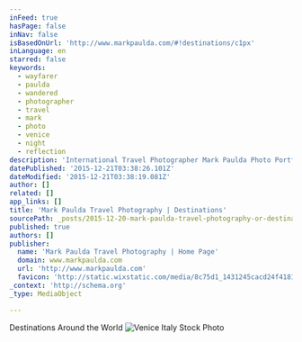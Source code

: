 ```yaml
---
inFeed: true
hasPage: false
inNav: false
isBasedOnUrl: 'http://www.markpaulda.com/#!destinations/c1px'
inLanguage: en
starred: false
keywords:
  - wayfarer
  - paulda
  - wandered
  - photographer
  - travel
  - mark
  - photo
  - venice
  - night
  - reflection
description: 'International Travel Photographer Mark Paulda Photo Portfolio of Destinations Around the World Including Venice Italy, Marrakech, Mont Saint Michel, Bangkok'
datePublished: '2015-12-21T03:38:26.101Z'
dateModified: '2015-12-21T03:38:19.081Z'
author: []
related: []
app_links: []
title: 'Mark Paulda Travel Photography | Destinations'
sourcePath: _posts/2015-12-20-mark-paulda-travel-photography-or-destinations.md
published: true
authors: []
publisher:
  name: 'Mark Paulda Travel Photography | Home Page'
  domain: www.markpaulda.com
  url: 'http://www.markpaulda.com'
  favicon: 'http://static.wixstatic.com/media/8c75d1_1431245cacd24f41813d05b3e8fd717f.png/v1/fill/w_16%2Ch_16%2Clg_1/8c75d1_1431245cacd24f41813d05b3e8fd717f.png'
_context: 'http://schema.org'
_type: MediaObject

---
```

Destinations Around the World
![Venice Italy Stock Photo](https://s3-us-west-2.amazonaws.com/the-grid-img/p/faa3c385faa9fdaae92d90a3a6018fdf91c75378.jpg)